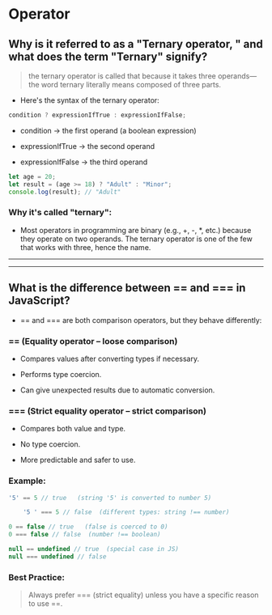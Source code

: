 # Operator

## Why is it referred to as a "Ternary operator, " and what does the term "Ternary" signify? 

> the ternary operator is called that because it takes three operands—the word ternary literally means composed of three parts.

* Here's the syntax of the ternary operator:

```js
condition ? expressionIfTrue : expressionIfFalse;
```

* condition → the first operand (a boolean expression)

* expressionIfTrue → the second operand

* expressionIfFalse → the third operand

```js
let age = 20;
let result = (age >= 18) ? "Adult" : "Minor";
console.log(result); // "Adult"
```

### Why it's called "ternary":

* Most operators in programming are binary (e.g., +, -, *, etc.) because they operate on two operands. The ternary operator is one of the few that works with three, hence the name.
---
---
##  What is the difference between == and === in JavaScript?

* == and === are both comparison operators, but they behave differently:

### == (Equality operator – loose comparison)

* Compares values after converting types if necessary.

* Performs type coercion.

* Can give unexpected results due to automatic conversion.

### === (Strict equality operator – strict comparison)

* Compares both value and type.

* No type coercion.

* More predictable and safer to use.

### Example:

```js
'5' == 5 // true   (string '5' is converted to number 5)

    '5 ' === 5 // false  (different types: string !== number)

0 == false // true   (false is coerced to 0)
0 === false // false  (number !== boolean)

null == undefined // true  (special case in JS)
null === undefined // false
```

### Best Practice:

> Always prefer === (strict equality) unless you have a specific reason to use ==.
